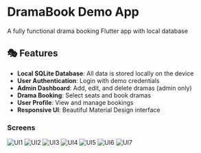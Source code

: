 # DramaBook Demo App

A fully functional drama booking Flutter app with local database

## 🎭 Features

- **Local SQLite Database**: All data is stored locally on the device
- **User Authentication**: Login with demo credentials
- **Admin Dashboard**: Add, edit, and delete dramas (admin only)
- **Drama Booking**: Select seats and book dramas
- **User Profile**: View and manage bookings
- **Responsive UI**: Beautiful Material Design interface



### Screens
![UI1](https://github.com/IT21278280/Drama-Book/raw/main/screenshots/ui1.jpg)
![UI2](https://github.com/IT21278280/Drama-Book/raw/main/screenshots/ui2.jpg)
![UI3](https://github.com/IT21278280/Drama-Book/raw/main/screenshots/ui3.jpg)
![UI4](https://github.com/IT21278280/Drama-Book/raw/main/screenshots/ui4.jpg)
![UI5](https://github.com/IT21278280/Drama-Book/raw/main/screenshots/ui5.jpg)
![UI6](https://github.com/IT21278280/Drama-Book/raw/main/screenshots/ui6.jpg)
![UI7](https://github.com/IT21278280/Drama-Book/raw/main/screenshots/ui7.jpg)
